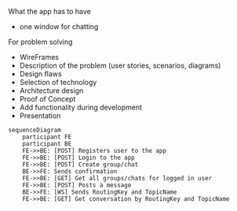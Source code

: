 What the app has to have
* one window for chatting

For problem solving
* WireFrames
* Description of the problem (user stories, scenarios, diagrams)
* Design flaws
* Selection of technology
* Architecture design
* Proof of Concept
* Add functionality during development
* Presentation

```mermaid
sequenceDiagram
    participant FE
    participant BE
    FE->>BE: [POST] Registers user to the app
    FE->>BE: [POST] Login to the app
    FE->>BE: [POST] Create group/chat
    BE->>FE: Sends confirmation
    FE->>BE: [GET] Get all groups/chats for logged in user
    FE->>BE: [POST] Posts a message
    BE->>FE: [WS] Sends RoutingKey and TopicName
    FE->>BE: [GET] Get conversation by RoutingKey and TopicName
```
